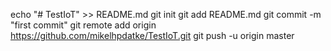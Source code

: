 echo "# TestIoT" >> README.md
git init
git add README.md
git commit -m "first commit"
git remote add origin https://github.com/mikelhpdatke/TestIoT.git
git push -u origin master
